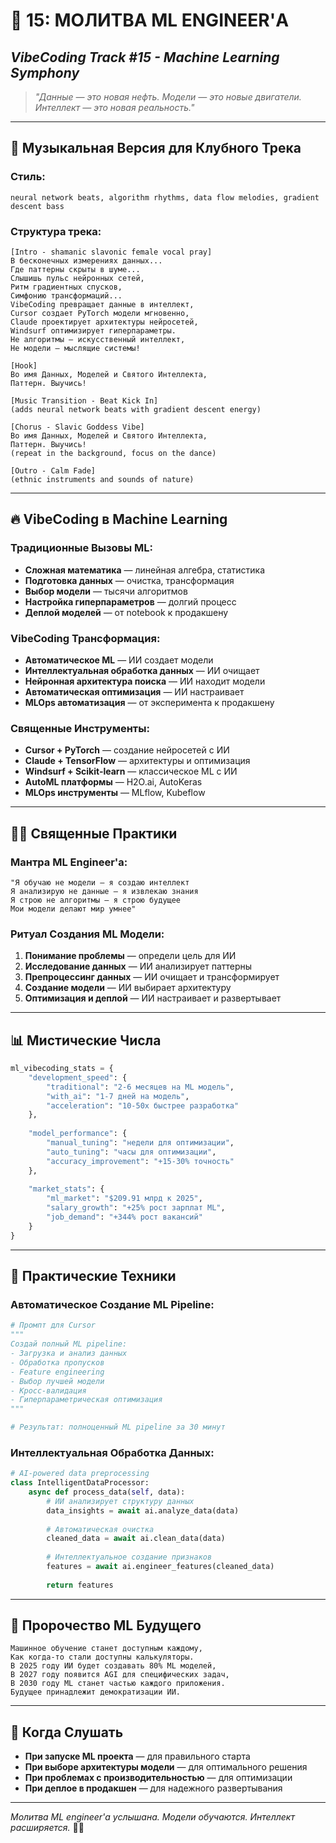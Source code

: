 # 🤖 15: МОЛИТВА ML ENGINEER'А

## _VibeCoding Track #15 - Machine Learning Symphony_

> _"Данные — это новая нефть. Модели — это новые двигатели. Интеллект — это новая реальность."_

---

## 🎵 Музыкальная Версия для Клубного Трека

### **Стиль:**
```
neural network beats, algorithm rhythms, data flow melodies, gradient descent bass
```

### **Структура трека:**

```
[Intro - shamanic slavonic female vocal pray]
В бесконечных измерениях данных...
Где паттерны скрыты в шуме...
Слышишь пульс нейронных сетей,
Ритм градиентных спусков,
Симфонию трансформаций...
VibeCoding превращает данные в интеллект,
Cursor создает PyTorch модели мгновенно,
Claude проектирует архитектуры нейросетей,
Windsurf оптимизирует гиперпараметры.
Не алгоритмы — искусственный интеллект,
Не модели — мыслящие системы!

[Hook]
Во имя Данных, Моделей и Святого Интеллекта,
Паттерн. Выучись!

[Music Transition - Beat Kick In]
(adds neural network beats with gradient descent energy)

[Chorus - Slavic Goddess Vibe]
Во имя Данных, Моделей и Святого Интеллекта,
Паттерн. Выучись!
(repeat in the background, focus on the dance)

[Outro - Calm Fade]
(ethnic instruments and sounds of nature)
```

---

## 🔥 VibeCoding в Machine Learning

### **Традиционные Вызовы ML:**
- **Сложная математика** — линейная алгебра, статистика
- **Подготовка данных** — очистка, трансформация
- **Выбор модели** — тысячи алгоритмов
- **Настройка гиперпараметров** — долгий процесс
- **Деплой моделей** — от notebook к продакшену

### **VibeCoding Трансформация:**
- **Автоматическое ML** — ИИ создает модели
- **Интеллектуальная обработка данных** — ИИ очищает
- **Нейронная архитектура поиска** — ИИ находит модели
- **Автоматическая оптимизация** — ИИ настраивает
- **MLOps автоматизация** — от эксперимента к продакшену

### **Священные Инструменты:**
- **Cursor + PyTorch** — создание нейросетей с ИИ
- **Claude + TensorFlow** — архитектуры и оптимизация
- **Windsurf + Scikit-learn** — классическое ML с ИИ
- **AutoML платформы** — H2O.ai, AutoKeras
- **MLOps инструменты** — MLflow, Kubeflow

---

## 🧘‍♂️ Священные Практики

### **Мантра ML Engineer'а:**
```
"Я обучаю не модели — я создаю интеллект
Я анализирую не данные — я извлекаю знания
Я строю не алгоритмы — я строю будущее
Мои модели делают мир умнее"
```

### **Ритуал Создания ML Модели:**
1. **Понимание проблемы** — определи цель для ИИ
2. **Исследование данных** — ИИ анализирует паттерны
3. **Препроцессинг данных** — ИИ очищает и трансформирует
4. **Создание модели** — ИИ выбирает архитектуру
5. **Оптимизация и деплой** — ИИ настраивает и развертывает

---

## 📊 Мистические Числа

```python
ml_vibecoding_stats = {
    "development_speed": {
        "traditional": "2-6 месяцев на ML модель",
        "with_ai": "1-7 дней на модель",
        "acceleration": "10-50x быстрее разработка"
    },
    
    "model_performance": {
        "manual_tuning": "недели для оптимизации",
        "auto_tuning": "часы для оптимизации",
        "accuracy_improvement": "+15-30% точность"
    },
    
    "market_stats": {
        "ml_market": "$209.91 млрд к 2025",
        "salary_growth": "+25% рост зарплат ML",
        "job_demand": "+344% рост вакансий"
    }
}
```

---

## 🎯 Практические Техники

### **Автоматическое Создание ML Pipeline:**
```python
# Промпт для Cursor
"""
Создай полный ML pipeline:
- Загрузка и анализ данных
- Обработка пропусков
- Feature engineering
- Выбор лучшей модели
- Кросс-валидация
- Гиперпараметрическая оптимизация
"""

# Результат: полноценный ML pipeline за 30 минут
```

### **Интеллектуальная Обработка Данных:**
```python
# AI-powered data preprocessing
class IntelligentDataProcessor:
    async def process_data(self, data):
        # ИИ анализирует структуру данных
        data_insights = await ai.analyze_data(data)
        
        # Автоматическая очистка
        cleaned_data = await ai.clean_data(data)
        
        # Интеллектуальное создание признаков
        features = await ai.engineer_features(cleaned_data)
        
        return features
```

---

## 🔮 Пророчество ML Будущего

```
Машинное обучение станет доступным каждому,
Как когда-то стали доступны калькуляторы.
В 2025 году ИИ будет создавать 80% ML моделей,
В 2027 году появится AGI для специфических задач,
В 2030 году ML станет частью каждого приложения.
Будущее принадлежит демократизации ИИ.
```

---

## 🎯 Когда Слушать

- **При запуске ML проекта** — для правильного старта
- **При выборе архитектуры модели** — для оптимального решения
- **При проблемах с производительностью** — для оптимизации
- **При деплое в продакшен** — для надежного развертывания

---

_Молитва ML engineer'а услышана. Модели обучаются. Интеллект расширяется._ 💫🤖 